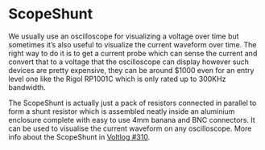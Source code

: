 # ScopeShunt
We usually use an oscilloscope for visualizing a voltage over time but sometimes it’s also useful to visualize the current waveform over time. The right way to do it is to get a current probe which can sense the current and convert that to a voltage that the oscilloscope can display however such devices are pretty expensive, they can be around $1000 even for an entry level one like the Rigol RP1001C which is only rated up to 300KHz bandwidth.

The ScopeShunt is actually just a pack of resistors connected in parallel to form a shunt resistor which is assembled neatly inside an aluminium enclosure complete with easy to use 4mm banana and BNC connectors. It can be used to visualise the current waveform on any oscilloscope. More info about the ScopeShunt in [Voltlog #310](https://www.youtube.com/watch?v=wDC6eQ25UTQ).
